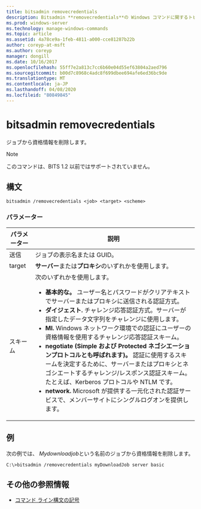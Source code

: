 ```yaml
---
title: bitsadmin removecredentials
description: Bitsadmin **removecredentials**の Windows コマンドに関するトピックでは、ジョブから資格情報が削除されます。
ms.prod: windows-server
ms.technology: manage-windows-commands
ms.topic: article
ms.assetid: 4a78ce9a-1feb-4811-a000-cce81287b22b
author: coreyp-at-msft
ms.author: coreyp
manager: dongill
ms.date: 10/16/2017
ms.openlocfilehash: 55ff7e2a813c7cc6b60e04d55ef63804a2aed796
ms.sourcegitcommit: b00d7c8968c4adc8f699dbee694afe6ed36bc9de
ms.translationtype: MT
ms.contentlocale: ja-JP
ms.lasthandoff: 04/08/2020
ms.locfileid: "80849845"
---
```

# <a name="bitsadmin-removecredentials"></a>bitsadmin removecredentials

ジョブから資格情報を削除します。

> [!NOTE]
> このコマンドは、BITS 1.2 以前ではサポートされていません。

## <a name="syntax"></a>構文

```
bitsadmin /removecredentials <job> <target> <scheme>
```

### <a name="parameters"></a>パラメーター

| パラメーター | 説明 |
| -------------- | -------------- |
| 送信 | ジョブの表示名または GUID。 |
| target | **サーバー**または**プロキシ**のいずれかを使用します。 |
| スキーム | 次のいずれかを使用します。<ul><li>**基本的な。** ユーザー名とパスワードがクリアテキストでサーバーまたはプロキシに送信される認証方式。</li><li>**ダイジェスト.** チャレンジ応答認証方式。サーバーが指定したデータ文字列をチャレンジに使用します。</li><li>**Ml.** Windows ネットワーク環境での認証にユーザーの資格情報を使用するチャレンジ応答認証スキーム。</li><li>**negotiate (Simple および Protected ネゴシエーションプロトコルとも呼ばれます)。** 認証に使用するスキームを決定するために、サーバーまたはプロキシとネゴシエートするチャレンジ/レスポンス認証スキーム。 たとえば、Kerberos プロトコルや NTLM です。</li><li>**network.** Microsoft が提供する一元化された認証サービスで、メンバーサイトにシングルログオンを提供します。</li></ul> |

## <a name="examples"></a><a name=BKMK_examples></a>例

次の例では、 *Mydownloadjob*という名前のジョブから資格情報を削除します。

```
C:\>bitsadmin /removecredentials myDownloadJob server basic
```

## <a name="additional-references"></a>その他の参照情報

- [コマンド ライン構文の記号](command-line-syntax-key.md)